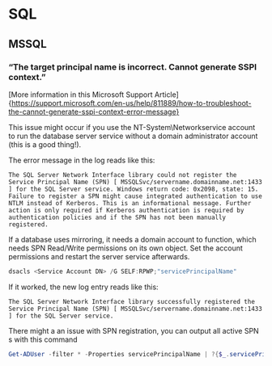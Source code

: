 # SQL

## MSSQL

### “The target principal name is incorrect.  Cannot generate SSPI context.”
[More information in this Microsoft Support Article]{https://support.microsoft.com/en-us/help/811889/how-to-troubleshoot-the-cannot-generate-sspi-context-error-message}

This issue might occur if you use the NT-System\Networkservice account to run the database server service without a domain administrator account (this is a good thing!).

The error message in the log reads like this:
```
The SQL Server Network Interface library could not register the Service Principal Name (SPN) [ MSSQLSvc/servername.domainname.net:1433 ] for the SQL Server service. Windows return code: 0x2098, state: 15. Failure to register a SPN might cause integrated authentication to use NTLM instead of Kerberos. This is an informational message. Further action is only required if Kerberos authentication is required by authentication policies and if the SPN has not been manually registered.
```

If a database uses mirroring, it needs a domain account to function, which needs SPN Read/Write permissions on its own object.
Set the account permissions and restart the server service afterwards.

```powershell
dsacls <Service Account DN> /G SELF:RPWP;"servicePrincipalName" 
```

If it worked, the new log entry reads like this:
```
The SQL Server Network Interface library successfully registered the Service Principal Name (SPN) [ MSSQLSvc/servername.domainname.net:1433 ] for the SQL Server service.
```

There might a an issue with SPN registration, you can output all active SPN s with this command
```powershell
Get-ADUser -filter * -Properties servicePrincipalName | ?{$_.servicePrincipalName -ne ""}
```
